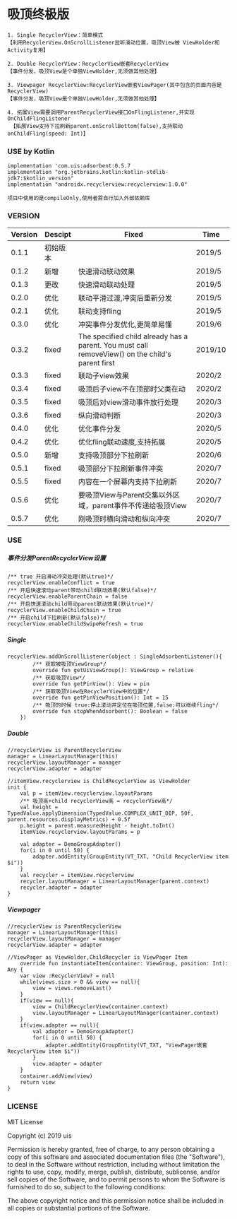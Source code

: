 # 吸顶终极版

    1. Single RecyclerView：简单模式
    【利用RecyclerView.OnScrollListener监听滑动位置，吸顶View被 ViewHolder和Activity复用】
    
    2. Double RecyclerView：RecyclerView嵌套RecyclerView
    【事件分发，吸顶View是个单独ViewHolder,无须做其他处理】
    
    3. Viewpager RecyclerView:RecyclerView嵌套ViewPager(其中包含的页面内容是RecyclerView)
    【事件分发，吸顶View是个单独ViewHolder,无须做其他处理】

    4. 拓展View需要调用ParentRecyclerView接口OnFlingListener,并实现OnChildFlingListener
     【拓展View支持下拉刷新parent.onScrollBottom(false),支持联动onChildFling(speed: Int)】
    
### USE by Kotlin
    implementation 'com.uis:adsorbent:0.5.7
    implementation "org.jetbrains.kotlin:kotlin-stdlib-jdk7:$kotlin_version"
    implementation "androidx.recyclerview:recyclerview:1.0.0"

``` 项目中使用的是compileOnly,使用者需自行加入外部依赖库 ```

### VERSION

Version|Descipt|Fixed|Time
----|----|----|----
0.1.1|初始版本| |2019/5
0.1.2|新增|快速滑动联动效果|2019/5
0.1.3|更改|快速滑动联动处理|2019/5
0.2.0|优化|联动平滑过渡,冲突后重新分发|2019/5
0.2.1|优化|联动支持fling|2019/5
0.3.0|优化|冲突事件分发优化,更简单易懂|2019/6
0.3.2|fixed|The specified child already has a parent. You must call removeView() on the child's parent first|2019/10
0.3.3|fixed|联动子view效果|2020/2
0.3.4|fixed|吸顶后子view不在顶部时父类在动|2020/2
0.3.5|fixed|吸顶后对view滑动事件放行处理|2020/3
0.3.6|fixed|纵向滑动判断|2020/3
0.4.0|优化|优化事件分发|2020/5
0.4.2|优化|优化fling联动速度,支持拓展|2020/5
0.5.0|新增|支持吸顶部分下拉刷新|2020/6
0.5.1|fixed|吸顶部分下拉刷新事件冲突|2020/7
0.5.5|fixed|内容在一个屏幕内支持下拉刷新|2020/7
0.5.6|优化|要吸顶View与Parent交集以外区域，parent事件不传递给吸顶View|2020/7
0.5.7|优化|刚吸顶时横向滑动和纵向冲突|2020/7

### USE
##### 事件分发ParentRecyclerView设置
    /** true 开启滑动冲突处理(默认true)*/
    recyclerView.enableConflict = true
    /** 开启快速滚动parent带动child联动效果(默认false)*/
    recyclerView.enableParentChain = false
    /** 开启快速滚动child带动parent联动效果(默认true)*/
    recyclerView.enableChildChain = true
    /** 开启child下拉刷新(默认false)*/
    recyclerView.enableChildSwipeRefresh = true
    
##### Single
    recyclerView.addOnScrollListener(object : SingleAdsorbentListener(){
            /** 获取被吸顶ViewGroup*/
            override fun getUiViewGroup(): ViewGroup = relative
            /** 获取吸顶View*/
            override fun getPinView(): View = pin
            /** 获取吸顶View在RecyclerView中的位置*/
            override fun getPinViewPosition(): Int = 15
            /** 吸顶的时候 true:停止滚动并定位在吸顶位置,false:可以继续fling*/
            override fun stopWhenAdsorbent(): Boolean = false
        })
##### Double
    //recyclerView is ParentRecyclerView
    manager = LinearLayoutManager(this)
    recyclerView.layoutManager = manager
    recyclerView.adapter = adapter
    
    //itemView.recyclerview is ChildRecyclerView as ViewHolder
    init {
        val p = itemView.recyclerview.layoutParams
        /** 吸顶高+child recyclerView高 = recyclerView高*/
        val height = TypedValue.applyDimension(TypedValue.COMPLEX_UNIT_DIP, 50f, parent.resources.displayMetrics) + 0.5f
        p.height = parent.measuredHeight - height.toInt()
        itemView.recyclerview.layoutParams = p

        val adapter = DemoGroupAdapter()
        for(i in 0 until 50) {
            adapter.addEntity(GroupEntity(VT_TXT, "Child RecyclerView item $i"))
        }
        val recycler = itemView.recyclerview
        recycler.layoutManager = LinearLayoutManager(parent.context)
        recycler.adapter = adapter
    }

##### Viewpager
    //recyclerView is ParentRecyclerView
    manager = LinearLayoutManager(this)
    recyclerView.layoutManager = manager
    recyclerView.adapter = adapter
    
    //ViewPager as ViewHolder,ChildRecycler is ViewPager Item
        override fun instantiateItem(container: ViewGroup, position: Int): Any {
        var view :RecyclerView? = null
        while(views.size > 0 && view == null){
            view = views.removeLast()
        }
        if(view == null){
            view = ChildRecyclerView(container.context)
            view.layoutManager = LinearLayoutManager(container.context)
        }
        if(view.adapter == null){
            val adapter = DemoGroupAdapter()
            for(i in 0 until 50) {
                adapter.addEntity(GroupEntity(VT_TXT, "ViewPager嵌套RecyclerView item $i"))
            }
            view.adapter = adapter
        }
        container.addView(view)
        return view
    }

### LICENSE
MIT License

Copyright (c) 2019 uis

Permission is hereby granted, free of charge, to any person obtaining a copy
of this software and associated documentation files (the "Software"), to deal
in the Software without restriction, including without limitation the rights
to use, copy, modify, merge, publish, distribute, sublicense, and/or sell
copies of the Software, and to permit persons to whom the Software is
furnished to do so, subject to the following conditions:

The above copyright notice and this permission notice shall be included in all
copies or substantial portions of the Software.